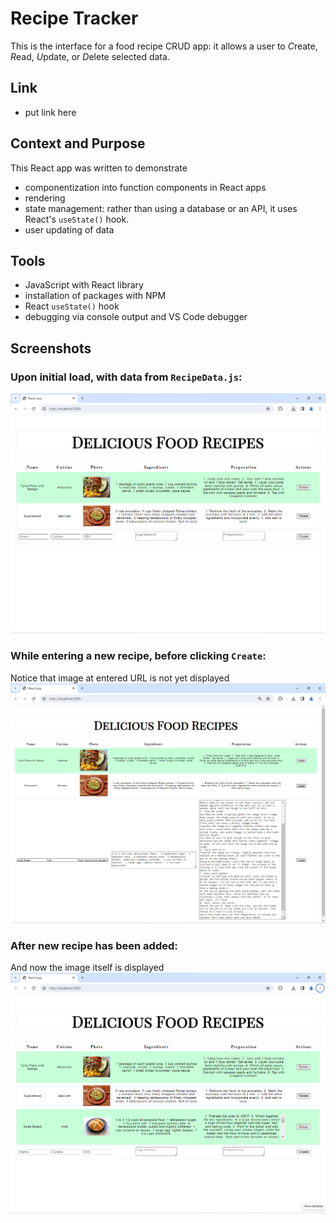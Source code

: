 # Recipe Tracker

This is the interface for a food recipe CRUD app:  it allows a user to <i>C</i>reate, <i>R</i>ead, <i>U</i>pdate, or <i>D</i>elete selected data.

## Link

* put link here

## Context and Purpose

This React app was written to demonstrate
* componentization into function components in React apps
* rendering
* state management: rather than using a database or an API, it uses React's `useState()` hook.
* user updating of data

## Tools

* JavaScript with React library
* installation of packages with NPM
* React `useState()` hook
* debugging via console output and VS Code debugger

## Screenshots

### Upon initial load, with data from `RecipeData.js`:
![](screenshots/screenshot1.png)

### While entering a new recipe, before clicking `Create`:
Notice that image at entered URL is not yet displayed<br> 
![](screenshots/screenshot2.png)

### After new recipe has been added:
And now the image itself is displayed<br>
![](screenshots/screenshot3.png)
 
